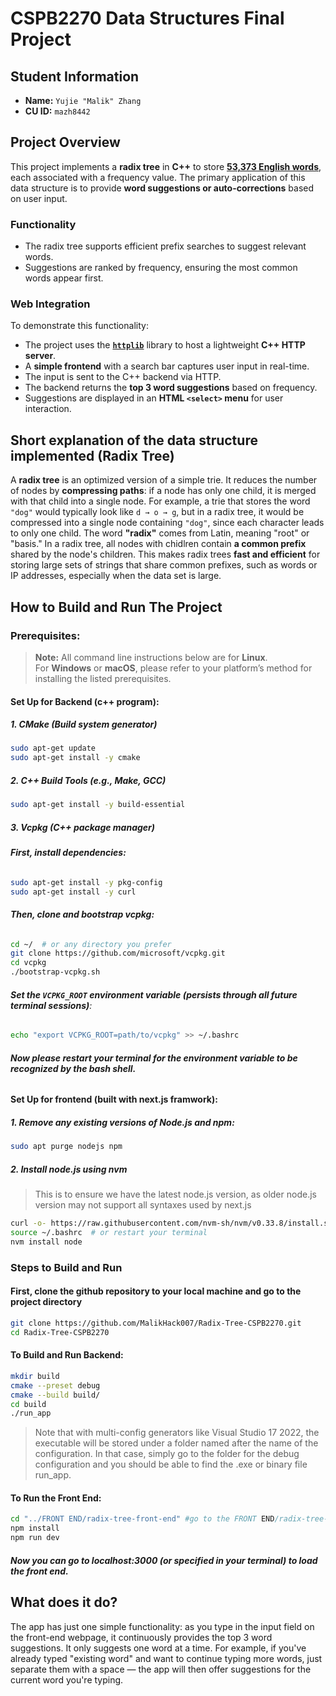 # CSPB2270 Data Structures Final Project

## Student Information
- **Name:** `Yujie "Malik" Zhang`
- **CU ID:** `mazh8442`

## Project Overview

This project implements a **radix tree** in **C++** to store [**53,373 English words**](https://github.com/ps-kostikov/english-word-frequency/blob/master/data/frequency_list.txt), each associated with a frequency value. The primary application of this data structure is to provide **word suggestions or auto-corrections** based on user input.

### Functionality

- The radix tree supports efficient prefix searches to suggest relevant words.
- Suggestions are ranked by frequency, ensuring the most common words appear first.

### Web Integration

To demonstrate this functionality:

- The project uses the [**`httplib`**](https://github.com/yhirose/cpp-httplib) library to host a lightweight **C++ HTTP server**.
- A **simple frontend** with a search bar captures user input in real-time.
- The input is sent to the C++ backend via HTTP.
- The backend returns the **top 3 word suggestions** based on frequency.
- Suggestions are displayed in an **HTML `<select>` menu** for user interaction.

## Short explanation of the data structure implemented (Radix Tree)
A **radix tree** is an optimized version of a simple trie. It reduces the number of nodes by **compressing paths**: if a node has only one child, it is merged with that child into a single node. For example, a trie that stores the word `"dog"` would typically look like `d → o → g`, but in a radix tree, it would be compressed into a single node containing `"dog"`, since each character leads to only one child. The word **"radix"** comes from Latin, meaning "root" or "basis." In a radix tree, all nodes with chidlren contain **a common prefix** shared by the node's children. This makes radix trees **fast and efficient** for storing large sets of strings that share common prefixes, such as words or IP addresses, especially when the data set is large. 

## How to Build and Run The Project

### Prerequisites:

> **Note:** All command line instructions below are for **Linux**.  
> For **Windows** or **macOS**, please refer to your platform’s method for installing the listed prerequisites.

#### Set Up for Backend (c++ program):

##### 1. CMake (Build system generator)

```bash
sudo apt-get update
sudo apt-get install -y cmake
```
##### 2. C++ Build Tools (e.g., Make, GCC)
```bash
sudo apt-get install -y build-essential
```
##### 3. Vcpkg (C++ package manager)
###### **First, install dependencies:**
```bash
sudo apt-get install -y pkg-config
sudo apt-get install -y curl
```
###### **Then, clone and bootstrap vcpkg:**
```bash
cd ~/  # or any directory you prefer
git clone https://github.com/microsoft/vcpkg.git
cd vcpkg
./bootstrap-vcpkg.sh
```
###### **Set the `VCPKG_ROOT` environment variable (persists through all future terminal sessions)**:
```bash
echo "export VCPKG_ROOT=path/to/vcpkg" >> ~/.bashrc
```
###### **Now please restart your terminal for the environment variable to be recognized by the bash shell.**

#### Set Up for frontend (built with next.js framwork):
##### 1. Remove any existing versions of Node.js and npm:
```bash
sudo apt purge nodejs npm
```
##### 2. Install node.js using nvm 
>This is to ensure we have the latest node.js version, as older node.js version may not support all syntaxes used by next.js
```bash
curl -o- https://raw.githubusercontent.com/nvm-sh/nvm/v0.33.8/install.sh | bash
source ~/.bashrc  # or restart your terminal
nvm install node
```

### Steps to Build and Run
#### First, clone the github repository to your local machine and go to the project directory
```bash
git clone https://github.com/MalikHack007/Radix-Tree-CSPB2270.git
cd Radix-Tree-CSPB2270
```
#### To Build and Run Backend:
```bash
mkdir build
cmake --preset debug
cmake --build build/
cd build
./run_app
```
>Note that with multi-config generators like Visual Studio 17 2022, the executable will be stored under a folder named after the name of the configuration. In that case, simply go to the folder for the debug configuration and you should be able to find the .exe or binary file run_app.

#### To Run the Front End:
```bash
cd "../FRONT END/radix-tree-front-end" #go to the FRONT END/radix-tree-front-end directory
npm install
npm run dev
```
##### Now you can go to localhost:3000 (or specified in your terminal) to load the front end.

## What does it do?

The app has just one simple functionality: as you type in the input field on the front-end webpage, it continuously provides the top 3 word suggestions. It only suggests one word at a time. For example, if you've already typed "existing word" and want to continue typing more words, just separate them with a space — the app will then offer suggestions for the current word you're typing.

